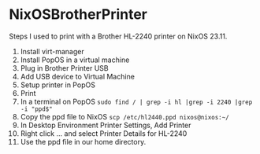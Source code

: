 # NixOSBrotherPrinter

Steps I used to print with a Brother HL-2240 printer on NixOS 23.11.
1. Install virt-manager
2. Install PopOS in a virtual machine
3. Plug in Brother Printer USB
4. Add USB device to Virtual Machine
5. Setup printer in PopOS
6. Print
7. In a terminal on PopOS ```sudo find / | grep -i hl |grep -i 2240 |grep -i "ppd$"```
8. Copy the ppd file to NixOS ```scp /etc/hl2440.ppd nixos@nixos:~/```
9. In Desktop Environment Printer Settings, Add Printer
10. Right click ... and select Printer Details for HL-2240
11. Use the ppd file in our home directory.
